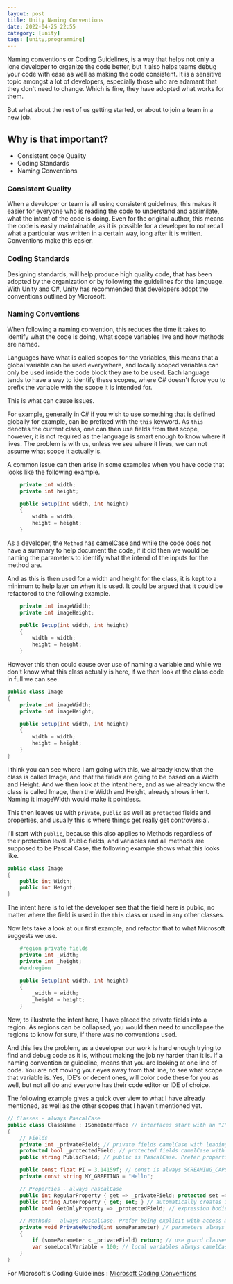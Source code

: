 ```yaml
---
layout: post
title: Unity Naming Conventions
date: 2022-04-25 22:55
category: [unity]
tags: [unity,programming]
---
```


Naming conventions or Coding Guidelines, is a way that helps not only a lone developer to organize the code better, but it also helps teams debug your code with ease as well as making the code consistent. It is a sensitive topic amongst a lot of developers, especially those who are adamant that they don't need to change. Which is fine, they have adopted what works for them.

But what about the rest of us getting started, or about to join a team in a new job.


## Why is that important?

- Consistent code Quality
- Coding Standards
- Naming Conventions



### Consistent Quality
When a developer or team is all using consistent guidelines, this makes it easier for everyone who is reading the code to understand and assimilate, what the intent of the code is doing. Even for the original author, this means the code is easily maintainable, as it is possible for a developer to not recall what a particular was written in a certain way, long after it is written. Conventions make this easier.


### Coding Standards
Designing standards, will help produce high quality code, that has been adopted by the organization or by following the guidelines for the language. With Unity and C#, Unity has recommended that developers adopt the conventions outlined by Microsoft.


### Naming Conventions
When following a naming convention, this reduces the time it takes to identify what the code is doing, what scope variables live and how methods are named.

Languages have what is called scopes for the variables, this means that a global variable can be used everywhere, and locally scoped variables can only be used inside the code block they are to be used. Each language tends to have a way to identify these scopes, where C# doesn't force you to prefix the variable with the scope it is intended for.

This is what can cause issues.

For example, generally in C# if you wish to use something that is defined globally for example, can be prefixed with the `this` keyword. As `this` denotes the current class, one can then use fields from that scope, however, it is not required as the language is smart enough to know where it lives. The problem is with us, unless we see where it lives, we can not assume what scope it actually is.

A common issue can then arise in some examples when you have code that looks like the following example.

```csharp
    private int width;
    private int height;

    public Setup(int width, int height)
    {
        width = width;
        height = height;
    }
```

As a developer, the `Method` has <a href="https://en.wikipedia.org/wiki/Camel_case">camelCase</a> and while the code does not have a summary to help document the code, if it did then we would be naming the parameters to identify what the intend of the inputs for the method are.

And as this is then used for a width and height for the class, it is kept to a minimum to help later on when it is used. It could be argued that it could be refactored to the following example.

```csharp
    private int imageWidth;
    private int imageHeight;

    public Setup(int width, int height)
    {
        width = width;
        height = height;
    }
```

However this then could cause over use of naming a variable and while we don't know what this class actually is here, if we then look at the class code in full we can see.

```csharp
public class Image
{
    private int imageWidth;
    private int imageHeight;

    public Setup(int width, int height)
    {
        width = width;
        height = height;
    }
}
```

I think you can see where I am going with this, we already know that the class is called Image, and that the fields are going to be based on a Width and Height. And we then look at the intent here, and as we already know the class is called Image, then the Width and Height, already shows intent. Naming it imageWidth would make it pointless.

This then leaves us with `private`, `public` as well as `protected` fields and properties, and usually this is where things get really get controversial.

I'll start with `public`, because this also applies to Methods regardless of their protection level. Public fields, and variables and all methods are supposed to be Pascal Case, the following example shows what this looks like.

```csharp
public class Image
{
    public int Width;
    public int Height;
}
```

The intent here is to let the developer see that the field here is public, no matter where the field is used in the `this` class or used in any other classes.

Now lets take a look at our first example, and refactor that to what Microsoft suggests we use.

```csharp
    #region private fields
    private int _width;
    private int _height;
    #endregion

    public Setup(int width, int height)
    {
        _width = width;
        _height = height;
    }
```

Now, to illustrate the intent here, I have placed the private fields into a region. As regions can be collapsed, you would then need to uncollapse the regions to know for sure, if there was no conventions used.

And this lies the problem, as a developer our work is hard enough trying to find and debug code as it is, without making the job ny harder than it is. If a naming convention or guideline, means that you are looking at one line of code. You are not moving your eyes away from that line, to see what scope that variable is. Yes, IDE's or decent ones, will color code these for you as well, but not all do and everyone has their code editor or IDE of choice.

The following example gives a quick over view to what I have already mentioned, as well as the other scopes that I haven't mentioned yet.

```csharp
// Classes - always PascalCase
public class ClassName : ISomeInterface // interfaces start with an "I"
{
    // Fields
    private int _privateField; // private fields camelCase with leading underscore
    protected bool _protectedField; // protected fields camelCase with leading underscore
    public string PublicField; // public is PascalCase. Prefer properties over public fields

    public const float PI = 3.14159f; // const is always SCREAMING_CAPS
    private const string MY_GREETING = "Hello";

    // Properties - always PascalCase
    public int RegularProperty { get => _privateField; protected set => _privateField = value; }
    public string AutoProperty { get; set; } // automatically creates its own backing field
    public bool GetOnlyProperty => _protectedField; // expression bodies to reduce number of lines

    // Methods - always PascalCase. Prefer being explicit with access modifiers like "private"
    private void PrivateMethod(int someParameter) // parameters always camelCase, no underscore
    {
        if (someParameter < _privateField) return; // use guard clauses to reduce indentations
        var someLocalVariable = 100; // local variables always camelCase, no underscore
    }
}
```

For Microsoft's Coding Guidelines :
<a href="https://learn.microsoft.com/en-us/dotnet/csharp/fundamentals/coding-style/coding-conventions">Microsoft Coding Conventions</a>

